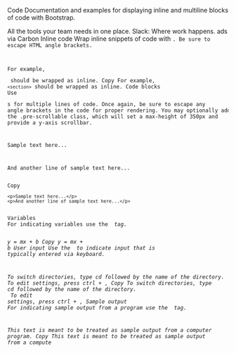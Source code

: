 

Code
Documentation and examples for displaying inline and multiline blocks of code with Bootstrap.

All the tools your team needs in one place. Slack: Where work happens.
ads via Carbon
Inline code
Wrap inline snippets of code with <code>. Be sure to escape HTML angle brackets.

For example, <section> should be wrapped as inline.
Copy
For example, <code>&lt;section&gt;</code> should be wrapped as inline.
Code blocks
Use <pre>s for multiple lines of code. Once again, be sure to escape any angle brackets in the code for proper rendering. You may optionally add the .pre-scrollable class, which will set a max-height of 350px and provide a y-axis scrollbar.

<p>Sample text here...</p>
<p>And another line of sample text here...</p>
Copy
<pre><code>&lt;p&gt;Sample text here...&lt;/p&gt;
&lt;p&gt;And another line of sample text here...&lt;/p&gt;
</code></pre>
Variables
For indicating variables use the <var> tag.

y = mx + b
Copy
<var>y</var> = <var>m</var><var>x</var> + <var>b</var>
User input
Use the <kbd> to indicate input that is typically entered via keyboard.

To switch directories, type cd followed by the name of the directory.
To edit settings, press ctrl + ,
Copy
To switch directories, type <kbd>cd</kbd> followed by the name of the directory.<br>
To edit settings, press <kbd><kbd>ctrl</kbd> + <kbd>,</kbd></kbd>
Sample output
For indicating sample output from a program use the <samp> tag.

This text is meant to be treated as sample output from a computer program.
Copy
<samp>This text is meant to be treated as sample output from a compute
